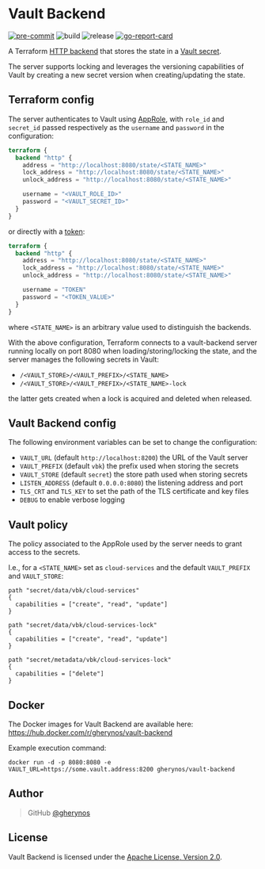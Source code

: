 # Vault Backend

[![pre-commit](https://img.shields.io/badge/pre--commit-enabled-brightgreen?logo=pre-commit&logoColor=white)](https://github.com/pre-commit/pre-commit)
![build](https://github.com/gherynos/vault-backend/workflows/build/badge.svg)
![release](https://github.com/gherynos/vault-backend/workflows/release/badge.svg)
[![go-report-card](https://goreportcard.com/badge/github.com/gherynos/vault-backend)](https://goreportcard.com/report/github.com/gherynos/vault-backend)

A Terraform [HTTP backend](https://www.terraform.io/docs/backends/types/http.html) that stores the state in a [Vault secret](https://www.vaultproject.io/docs/secrets/kv/kv-v2).

The server supports locking and leverages the versioning capabilities of Vault by creating a new secret version when creating/updating the state.

## Terraform config

The server authenticates to Vault using [AppRole](https://www.vaultproject.io/docs/auth/approle), with `role_id` and `secret_id` passed respectively as the `username` and `password` in the configuration:

```terraform
terraform {
  backend "http" {
    address = "http://localhost:8080/state/<STATE_NAME>"
    lock_address = "http://localhost:8080/state/<STATE_NAME>"
    unlock_address = "http://localhost:8080/state/<STATE_NAME>"

    username = "<VAULT_ROLE_ID>"
    password = "<VAULT_SECRET_ID>"
  }
}
```

or directly with a [token](https://www.vaultproject.io/docs/auth/token):

```terraform
terraform {
  backend "http" {
    address = "http://localhost:8080/state/<STATE_NAME>"
    lock_address = "http://localhost:8080/state/<STATE_NAME>"
    unlock_address = "http://localhost:8080/state/<STATE_NAME>"

    username = "TOKEN"
    password = "<TOKEN_VALUE>"
  }
}
```

where `<STATE_NAME>` is an arbitrary value used to distinguish the backends.

With the above configuration, Terraform connects to a vault-backend server running locally on port 8080 when loading/storing/locking the state, and the server manages the following secrets in Vault:

- `/<VAULT_STORE>/<VAULT_PREFIX>/<STATE_NAME>`
- `/<VAULT_STORE>/<VAULT_PREFIX>/<STATE_NAME>-lock`

the latter gets created when a lock is acquired and deleted when released.

## Vault Backend config

The following environment variables can be set to change the configuration:

- `VAULT_URL` (default `http://localhost:8200`) the URL of the Vault server
- `VAULT_PREFIX` (default `vbk`) the prefix used when storing the secrets
- `VAULT_STORE` (default `secret`) the store path used when storing secrets
- `LISTEN_ADDRESS` (default `0.0.0.0:8080`) the listening address and port
- `TLS_CRT` and `TLS_KEY` to set the path of the TLS certificate and key files
- `DEBUG` to enable verbose logging

## Vault policy

The policy associated to the AppRole used by the server needs to grant access to the secrets.

I.e., for a `<STATE_NAME>` set as `cloud-services` and the default `VAULT_PREFIX` and `VAULT_STORE`:

```vault
path "secret/data/vbk/cloud-services"
{
  capabilities = ["create", "read", "update"]
}

path "secret/data/vbk/cloud-services-lock"
{
  capabilities = ["create", "read", "update"]
}

path "secret/metadata/vbk/cloud-services-lock"
{
  capabilities = ["delete"]
}
```

## Docker

The Docker images for Vault Backend are available here: <https://hub.docker.com/r/gherynos/vault-backend>

Example execution command:

```shell
docker run -d -p 8080:8080 -e VAULT_URL=https://some.vault.address:8200 gherynos/vault-backend
```

## Author

> GitHub [@gherynos](https://github.com/gherynos)

## License

Vault Backend is licensed under the [Apache License, Version 2.0](http://www.apache.org/licenses/LICENSE-2.0).
